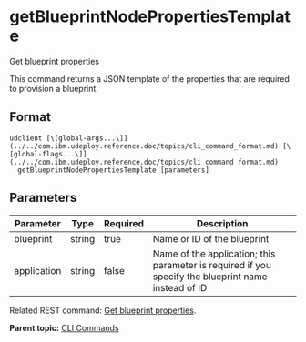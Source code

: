 # getBlueprintNodePropertiesTemplate

Get blueprint properties

This command returns a JSON template of the properties that are required to provision a blueprint.

## Format

```
udclient [\[global-args...\]](../../com.ibm.udeploy.reference.doc/topics/cli_command_format.md) [\[global-flags...\]](../../com.ibm.udeploy.reference.doc/topics/cli_command_format.md)
  getBlueprintNodePropertiesTemplate [parameters]
```

## Parameters

|Parameter|Type|Required|Description|
|---------|----|--------|-----------|
|blueprint|string|true|Name or ID of the blueprint|
|application|string|false|Name of the application; this parameter is required if you specify the blueprint name instead of ID|

Related REST command: [Get blueprint properties](rest_cli_blueprint_getblueprintnodepropertiestemplate_get.md).

**Parent topic:** [CLI Commands](../../com.ibm.udeploy.reference.doc/topics/cli_commands.md)

